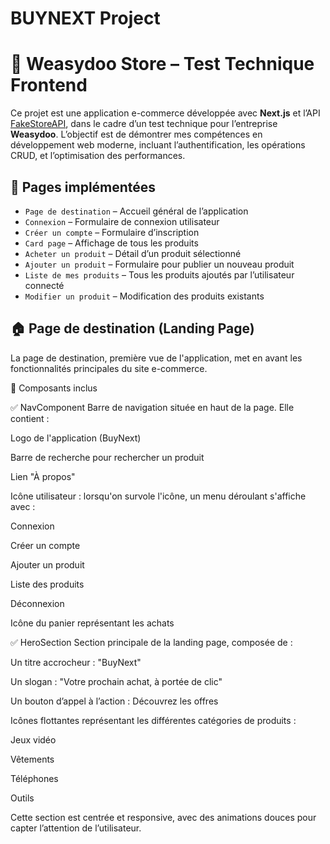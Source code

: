 # BUYNEXT Project
# 🛒 Weasydoo Store – Test Technique Frontend

Ce projet est une application e-commerce développée avec **Next.js** et l’API [FakeStoreAPI](https://fakestoreapi.com/), dans le cadre d’un test technique pour l’entreprise **Weasydoo**. L’objectif est de démontrer mes compétences en développement web moderne, incluant l’authentification, les opérations CRUD, et l’optimisation des performances.

## 📄 Pages implémentées

- `Page de destination` – Accueil général de l’application
- `Connexion` – Formulaire de connexion utilisateur
- `Créer un compte` – Formulaire d’inscription
- `Card page` – Affichage de tous les produits
- `Acheter un produit` – Détail d’un produit sélectionné
- `Ajouter un produit` – Formulaire pour publier un nouveau produit
- `Liste de mes produits` – Tous les produits ajoutés par l’utilisateur connecté
- `Modifier un produit` – Modification des produits existants

## 🏠 Page de destination (Landing Page)
La page de destination, première vue de l'application, met en avant les fonctionnalités principales du site e-commerce.

🔧 Composants inclus

✅ NavComponent
Barre de navigation située en haut de la page. Elle contient :

Logo de l'application (BuyNext)

Barre de recherche pour rechercher un produit

Lien "À propos"

Icône utilisateur : lorsqu'on survole l'icône, un menu déroulant s'affiche avec :

Connexion

Créer un compte

Ajouter un produit

Liste des produits

Déconnexion

Icône du panier représentant les achats

✅ HeroSection
Section principale de la landing page, composée de :

Un titre accrocheur : "BuyNext"

Un slogan : "Votre prochain achat, à portée de clic"

Un bouton d’appel à l’action : Découvrez les offres

Icônes flottantes représentant les différentes catégories de produits :

Jeux vidéo

Vêtements

Téléphones

Outils

Cette section est centrée et responsive, avec des animations douces pour capter l’attention de l’utilisateur.